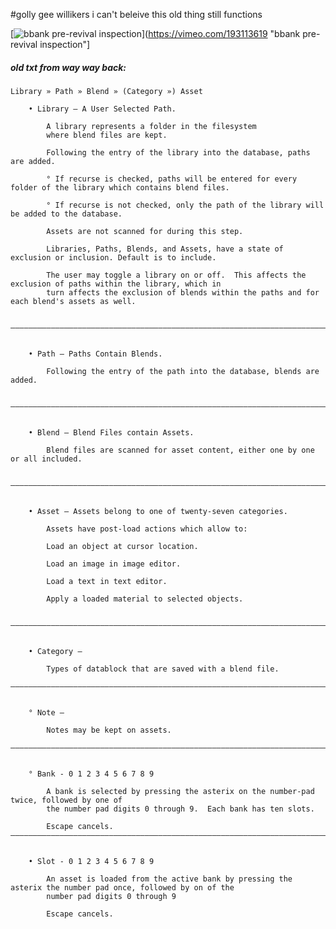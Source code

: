 #golly gee willikers i can't beleive this old thing still functions

[![bbank pre-revival inspection](https://i.vimeocdn.com/video/604702475.jpg)](https://vimeo.com/193113619 "bbank pre-revival inspection"]

##### old txt from way way back:

    Library » Path » Blend » (Category ») Asset

        • Library – A User Selected Path.

            A library represents a folder in the filesystem
            where blend files are kept.

            Following the entry of the library into the database, paths are added.

            ° If recurse is checked, paths will be entered for every folder of the library which contains blend files.
            
            ° If recurse is not checked, only the path of the library will be added to the database.

            Assets are not scanned for during this step.
            
            Libraries, Paths, Blends, and Assets, have a state of exclusion or inclusion. Default is to include.

            The user may toggle a library on or off.  This affects the exclusion of paths within the library, which in
            turn affects the exclusion of blends within the paths and for each blend's assets as well.


    ——————————————————————————————————————————————————————————————————————————————————————————————————————————————————


        • Path – Paths Contain Blends.

            Following the entry of the path into the database, blends are added.


    ——————————————————————————————————————————————————————————————————————————————————————————————————————————————————


        • Blend – Blend Files contain Assets. 

            Blend files are scanned for asset content, either one by one or all included.
            

    ——————————————————————————————————————————————————————————————————————————————————————————————————————————————————


        • Asset – Assets belong to one of twenty-seven categories.
            
            Assets have post-load actions which allow to:

            Load an object at cursor location.

            Load an image in image editor.

            Load a text in text editor.

            Apply a loaded material to selected objects.


    ——————————————————————————————————————————————————————————————————————————————————————————————————————————————————


        • Category –

            Types of datablock that are saved with a blend file.

    ——————————————————————————————————————————————————————————————————————————————————————————————————————————————————


        ° Note –

            Notes may be kept on assets.

    ——————————————————————————————————————————————————————————————————————————————————————————————————————————————————


        ° Bank - 0 1 2 3 4 5 6 7 8 9 

            A bank is selected by pressing the asterix on the number-pad twice, followed by one of
            the number pad digits 0 through 9.  Each bank has ten slots.

            Escape cancels.
    ——————————————————————————————————————————————————————————————————————————————————————————————————————————————————


        • Slot - 0 1 2 3 4 5 6 7 8 9
            
            An asset is loaded from the active bank by pressing the asterix the number pad once, followed by on of the
            number pad digits 0 through 9

            Escape cancels.
